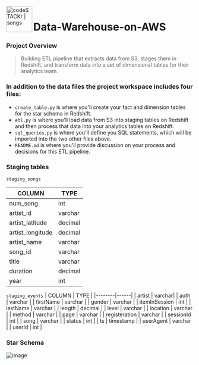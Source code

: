 
<img align="left" alt="codeSTACKr | songs" width="70px" src="https://user-images.githubusercontent.com/58150666/186937046-0ec8e86b-303b-4463-9a45-f4bc53880f46.png"/>

# Data-Warehouse-on-AWS

### **Project Overview**
> Building ETL pipeline that extracts data from S3, stages them in Redshift, and transform data into a set of dimensional tables for their analytics team.



### **In addition to the data files the project workspace includes four files:**

* `create_table.py` is where you'll create your fact and dimension tables for the star schema in Redshift.
* `etl.py` is where you'll load data from S3 into staging tables on Redshift and then process that data into your analytics tables on Redshift.
* `sql_queries.py` is where you'll define you SQL statements, which will be imported into the two other files above.
* `README.md` is where you'll provide discussion on your process and decisions for this ETL pipeline.

### **Staging tables**
`staging_songs`

| COLUMN | TYPE |
|--------|------|
| num_song | int |
| artist_id | varchar |
| artist_latitude | decimal |
| artist_longitude | decimal |
| artist_name | varchar |
| song_id | varchar |
| title | varchar | 
| duration | decimal |
| year | int |

`staging_events`
| COLUMN | TYPE |
|--------|------|
| artist | varchar|
| auth | varchar |
| firstName | varchar |
| gender | varchar |
| itemInSession | int |
| lastName | varchar |
| length | decimal |
| level | varchar |
| location | varchar |
| method | varchar |
| page | varchar |
| registeration | varchar |
| sessionId | int |
| song | varchar |
| status | int |
| ts | timestamp |
| userAgent | varchar |
| userId | int |

### **Star Schema**

![image](https://user-images.githubusercontent.com/58150666/193888462-865f9198-f09b-4216-b9c4-7c4bc2c5b248.png)




